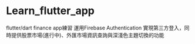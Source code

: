 # Learn_flutter_app   
flutter/dart finance app練習   運用Firebase Authentication 實現第三方登入，同時提供股票市場(進行中)、外匯市場資訊查詢與深淺色主題切換的功能
